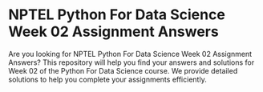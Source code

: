 # NPTEL Python For Data Science Week 02 Assignment Answers

Are you looking for NPTEL Python For Data Science Week 02 Assignment Answers? This repository will help you find your answers and solutions for Week 02 of the Python For Data Science course. We provide detailed solutions to help you complete your assignments efficiently.